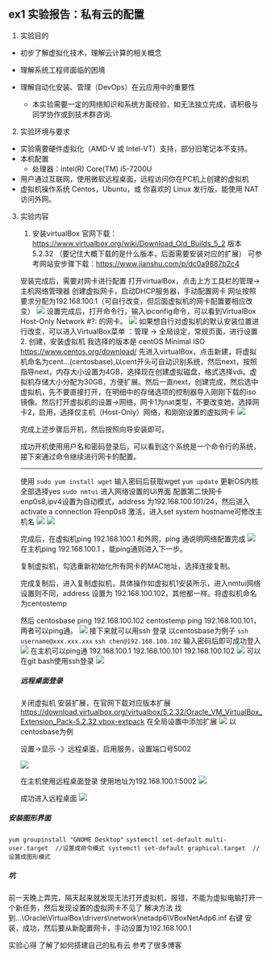 ## ex1 实验报告：私有云的配置

1. 实验目的
- 初步了解虚拟化技术，理解云计算的相关概念
- 理解系统工程师面临的困境
- 理解自动化安装、管理（DevOps）在云应用中的重要性
 
    

  - 本实验需要一定的网络知识和系统方面经验，如无法独立完成，请积极与同学协作或到技术群咨询.

2. 实验环境与要求
- 实验需要硬件虚拟化（AMD-V 或 Intel-VT）支持，部分旧笔记本不支持。
- 本机配置
  - 处理器：intel(R) Core(TM) i5-7200U
- 用户通过互联网，使用微软远程桌面，远程访问你在PC机上创建的虚拟机
- 虚拟机操作系统 Centos，Ubuntu，或 你喜欢的 Linux 发行版，能使用 NAT 访问外网。

3. 实验内容
   1. 安装virtualBox
    官网下载：https://www.virtualbox.org/wiki/Download_Old_Builds_5_2
    版本 5.2.32 （要记住大概下载的是什么版本，后面需要安装对应的扩展）
    可参考网站安步骤下载：https://www.jianshu.com/p/dc0a9887b2c4

    安装完成后，需要对网卡进行配置
    打开virtualBox，点击上方工具栏的管理->主机网络管理器
    创建虚拟网卡，启动DHCP服务器，手动配置网卡
    网址按照要求分配为192.168.100.1（可自行改变，但后面虚拟机的网卡配置要相应改变）
    ![](img/1.PNG)
    设置完成后，打开命令行，输入ipconfig命令，可以看到VirtualBox Host-Only Network #?: 的网卡。
    ![](img/2.PNG)
    如果想自行对虚拟机的默认安装位置进行改变，可以进入VirtualBox菜单 ：管理 -> 全局设定，常规页面，进行设置
   2. 创建，安装虚拟机
     我选择的版本是 centOS Minimal ISO
     https://www.centos.org/download/
     先进入virtualBox，点击新建，将虚拟机命名为cent...(centosbase),以cent开头可自动识别系统，然后next，按照指导next，内存大小设置为4GB，选择现在创建虚拟磁盘，格式选择vdi。虚拟机存储大小分配为30GB，方便扩展。然后一直next，创建完成，然后选中虚拟机，先不要直接打开，在明细中的存储选项的控制器导入刚刚下载的iso镜像。然后打开虚拟机的设置->网络，网卡1为nat类型，不要改变她，选择网卡2，启用，选择仅主机（Host-Only）网络，和刚刚设置的虚拟网卡
     ![](img/3.PNG)

     完成上述步骤后开机，然后按照向导安装即可。

     成功开机使用用户名和密码登录后，可以看到这个系统是一个命令行的系统，接下来通过命令继续进行网卡的配置。
    
    ---
    使用
     `sudo yum install wget` 输入密码后获取wget
     `yum update` 更新OS内核
        全部选择yes
     `sudo nmtui` 进入网络设置的UI界面
     配置第二快网卡enp0s8,ipv4设置为自动模式，address 为192.168.100.101/24，然后进入activate a connection 将enp0s8 激活，进入set system hostname可修改主机名
     ![](img/4.PNG)
     ![](img/5.png)

     完成后，在虚拟机ping 192.168.100.1 和外网，ping 通说明网络配置完成
        ![](img/7.PNG)
     在主机ping 192.168.100.1 ，能ping通则进入下一步。

     复制虚拟机，勾选重新初始化所有网卡的MAC地址，选择连接复制。

     完成复制后，进入复制虚拟机，具体操作如虚拟机1安装所示，进入nmtui网络设置则不同，address 设置为 192.168.100.102，其他都一样。将虚拟机命名为centostemp

     然后 centosbase ping 192.168.100.102
     centostemp ping 192.168.100.101，两者可以ping通。
    ![](img/8.PNG)
     接下来就可以用ssh 登录
     以centosbase为例子
     `ssh username@xxx.xxx.xxx`
     `ssh chen@192.168.100.102`
     输入密码后即可成功登入
        ![](img/12.PNG)
     在主机可以ping通 192.168.100.1 192.168.100.101 192.168.100.102
    ![](img/11.PNG)
     可以在git bash使用ssh登录
        ![](img/9.PNG)

    ##### 远程桌面登录

    关闭虚拟机
    安装扩展，在官网下载对应版本扩展
    https://download.virtualbox.org/virtualbox/5.2.32/Oracle_VM_VirtualBox_Extension_Pack-5.2.32.vbox-extpack
    在全局设置中添加扩展
     ![](img/15.PNG)
    以centosbase为例

    设置->显示 -》远程桌面，启用服务，设置端口号5002

    ![](img/13.PNG)

    在主机使用远程桌面登录
    使用地址为192.168.100.1:5002
    ![](img/14.PNG)

    成功进入远程桌面
    ![](img/10.PNG)



 ##### 安装图形界面

 `yum groupinstall "GNOME Desktop"`
 `systemctl set-default multi-user.target  //设置成命令模式
systemctl set-default graphical.target  //设置成图形模式`

##### 坑
前一天晚上弄完，隔天起来就发现无法打开虚拟机，报错，不能为虚拟电脑打开一个新任务，然后发现设置的虚拟网卡不见了
解决方法
找到...\Oracle\VirtualBox\drivers\network\netadp6\VBoxNetAdp6.inf  右键 安装，成功，然后要从新配置网卡，手动设置为192.168.100.1


实验心得
了解了如何搭建自己的私有云
参考了很多博客